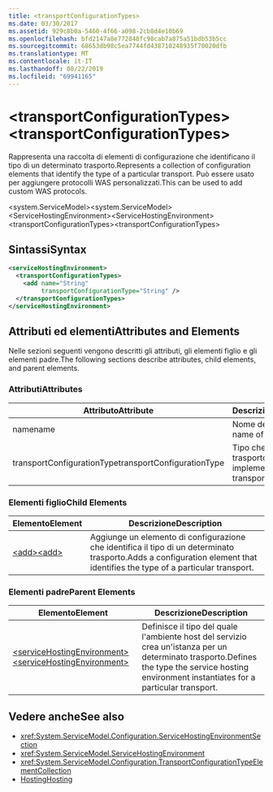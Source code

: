 ```yaml
---
title: <transportConfigurationTypes>
ms.date: 03/30/2017
ms.assetid: 929c8b0a-5460-4f66-a098-2cb8d4e10b69
ms.openlocfilehash: bfd2147a8e772848fc98cab7a875a51bdb53b5cc
ms.sourcegitcommit: 68653db98c5ea7744fd438710248935f70020dfb
ms.translationtype: MT
ms.contentlocale: it-IT
ms.lasthandoff: 08/22/2019
ms.locfileid: "69941165"
---
```

# <a name="transportconfigurationtypes"></a><span data-ttu-id="ee3e5-101">\<transportConfigurationTypes></span><span class="sxs-lookup"><span data-stu-id="ee3e5-101">\<transportConfigurationTypes></span></span>
<span data-ttu-id="ee3e5-102">Rappresenta una raccolta di elementi di configurazione che identificano il tipo di un determinato trasporto.</span><span class="sxs-lookup"><span data-stu-id="ee3e5-102">Represents a collection of configuration elements that identify the type of a particular transport.</span></span> <span data-ttu-id="ee3e5-103">Può essere usato per aggiungere protocolli WAS personalizzati.</span><span class="sxs-lookup"><span data-stu-id="ee3e5-103">This can be used to add custom WAS protocols.</span></span>  
  
 <span data-ttu-id="ee3e5-104">\<system.ServiceModel></span><span class="sxs-lookup"><span data-stu-id="ee3e5-104">\<system.ServiceModel></span></span>  
<span data-ttu-id="ee3e5-105">\<ServiceHostingEnvironment></span><span class="sxs-lookup"><span data-stu-id="ee3e5-105">\<ServiceHostingEnvironment></span></span>  
<span data-ttu-id="ee3e5-106">\<transportConfigurationTypes></span><span class="sxs-lookup"><span data-stu-id="ee3e5-106">\<transportConfigurationTypes></span></span>  
  
## <a name="syntax"></a><span data-ttu-id="ee3e5-107">Sintassi</span><span class="sxs-lookup"><span data-stu-id="ee3e5-107">Syntax</span></span>  
  
```xml  
<serviceHostingEnvironment>
  <transportConfigurationTypes>
    <add name="String"
         transportConfigurationType="String" />
  </transportConfigurationTypes>
</serviceHostingEnvironment>
```  
  
## <a name="attributes-and-elements"></a><span data-ttu-id="ee3e5-108">Attributi ed elementi</span><span class="sxs-lookup"><span data-stu-id="ee3e5-108">Attributes and Elements</span></span>  
 <span data-ttu-id="ee3e5-109">Nelle sezioni seguenti vengono descritti gli attributi, gli elementi figlio e gli elementi padre.</span><span class="sxs-lookup"><span data-stu-id="ee3e5-109">The following sections describe attributes, child elements, and parent elements.</span></span>  
  
### <a name="attributes"></a><span data-ttu-id="ee3e5-110">Attributi</span><span class="sxs-lookup"><span data-stu-id="ee3e5-110">Attributes</span></span>  
  
|<span data-ttu-id="ee3e5-111">Attributo</span><span class="sxs-lookup"><span data-stu-id="ee3e5-111">Attribute</span></span>|<span data-ttu-id="ee3e5-112">Descrizione</span><span class="sxs-lookup"><span data-stu-id="ee3e5-112">Description</span></span>|  
|---------------|-----------------|  
|<span data-ttu-id="ee3e5-113">name</span><span class="sxs-lookup"><span data-stu-id="ee3e5-113">name</span></span>|<span data-ttu-id="ee3e5-114">Nome del trasporto.</span><span class="sxs-lookup"><span data-stu-id="ee3e5-114">The name of the transport</span></span>|  
|<span data-ttu-id="ee3e5-115">transportConfigurationType</span><span class="sxs-lookup"><span data-stu-id="ee3e5-115">transportConfigurationType</span></span>|<span data-ttu-id="ee3e5-116">Tipo che implementa il trasporto.</span><span class="sxs-lookup"><span data-stu-id="ee3e5-116">The type that implements the transport</span></span>|  
  
### <a name="child-elements"></a><span data-ttu-id="ee3e5-117">Elementi figlio</span><span class="sxs-lookup"><span data-stu-id="ee3e5-117">Child Elements</span></span>  
  
|<span data-ttu-id="ee3e5-118">Elemento</span><span class="sxs-lookup"><span data-stu-id="ee3e5-118">Element</span></span>|<span data-ttu-id="ee3e5-119">Descrizione</span><span class="sxs-lookup"><span data-stu-id="ee3e5-119">Description</span></span>|  
|-------------|-----------------|  
|[<span data-ttu-id="ee3e5-120">\<add></span><span class="sxs-lookup"><span data-stu-id="ee3e5-120">\<add></span></span>](add-of-transportconfigurationtype.md)|<span data-ttu-id="ee3e5-121">Aggiunge un elemento di configurazione che identifica il tipo di un determinato trasporto.</span><span class="sxs-lookup"><span data-stu-id="ee3e5-121">Adds a configuration element that identifies the type of a particular transport.</span></span>|  
  
### <a name="parent-elements"></a><span data-ttu-id="ee3e5-122">Elementi padre</span><span class="sxs-lookup"><span data-stu-id="ee3e5-122">Parent Elements</span></span>  
  
|<span data-ttu-id="ee3e5-123">Elemento</span><span class="sxs-lookup"><span data-stu-id="ee3e5-123">Element</span></span>|<span data-ttu-id="ee3e5-124">Descrizione</span><span class="sxs-lookup"><span data-stu-id="ee3e5-124">Description</span></span>|  
|-------------|-----------------|  
|[<span data-ttu-id="ee3e5-125">\<serviceHostingEnvironment></span><span class="sxs-lookup"><span data-stu-id="ee3e5-125">\<serviceHostingEnvironment></span></span>](servicehostingenvironment.md)|<span data-ttu-id="ee3e5-126">Definisce il tipo del quale l'ambiente host del servizio crea un'istanza per un determinato trasporto.</span><span class="sxs-lookup"><span data-stu-id="ee3e5-126">Defines the type the service hosting environment instantiates for a particular transport.</span></span>|  
  
## <a name="see-also"></a><span data-ttu-id="ee3e5-127">Vedere anche</span><span class="sxs-lookup"><span data-stu-id="ee3e5-127">See also</span></span>

- <xref:System.ServiceModel.Configuration.ServiceHostingEnvironmentSection>
- <xref:System.ServiceModel.ServiceHostingEnvironment>
- <xref:System.ServiceModel.Configuration.TransportConfigurationTypeElementCollection>
- [<span data-ttu-id="ee3e5-128">Hosting</span><span class="sxs-lookup"><span data-stu-id="ee3e5-128">Hosting</span></span>](../../../wcf/feature-details/hosting.md)
